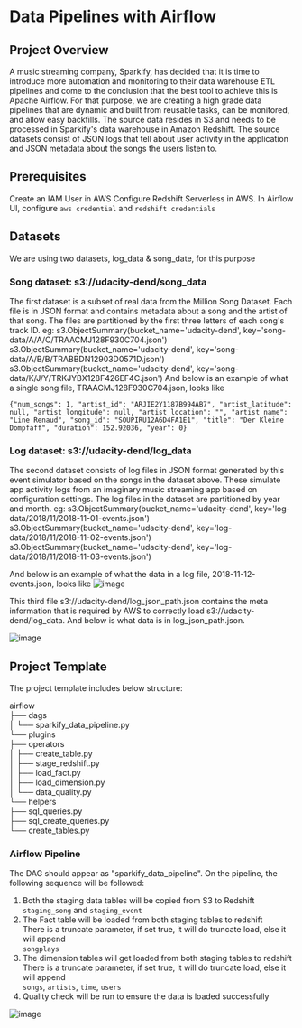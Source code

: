 # Data Pipelines with Airflow
## Project Overview
A music streaming company, Sparkify, has decided that it is time to introduce more automation and monitoring to their data warehouse ETL pipelines and come to the conclusion that the best tool to achieve this is Apache Airflow.
For that purpose, we are creating a high grade data pipelines that are dynamic and built from reusable tasks, can be monitored, and allow easy backfills. The source data resides in S3 and needs to be processed in Sparkify's data warehouse in Amazon Redshift. The source datasets consist of JSON logs that tell about user activity in the application and JSON metadata about the songs the users listen to.

## Prerequisites
Create an IAM User in AWS
Configure Redshift Serverless in AWS.
In Airflow UI, configure `aws credential` and `redshift credentials` 

## Datasets
We are using two datasets, log_data & song_date, for this purpose

### Song dataset: s3://udacity-dend/song_data
  The first dataset is a subset of real data from the Million Song Dataset. Each file is in JSON format and contains metadata about a song and the artist of that song. The files are partitioned by the first three letters of each song's track ID.
  eg: s3.ObjectSummary(bucket_name='udacity-dend', key='song-data/A/A/C/TRAACMJ128F930C704.json')
      s3.ObjectSummary(bucket_name='udacity-dend', key='song-data/A/B/B/TRABBDN12903D0571D.json')
      s3.ObjectSummary(bucket_name='udacity-dend', key='song-data/K/J/Y/TRKJYBX128F426EF4C.json')
And below is an example of what a single song file, TRAACMJ128F930C704.json, looks like

```{"num_songs": 1, "artist_id": "ARJIE2Y1187B994AB7", "artist_latitude": null, "artist_longitude": null, "artist_location": "", "artist_name": "Line Renaud", "song_id": "SOUPIRU12A6D4FA1E1", "title": "Der Kleine Dompfaff", "duration": 152.92036, "year": 0} ```

### Log dataset: s3://udacity-dend/log_data
  The second dataset consists of log files in JSON format generated by this event simulator based on the songs in the dataset above. These simulate app activity logs from an imaginary music streaming app based on configuration settings. The log files in the dataset are partitioned by year and month. 
  eg: s3.ObjectSummary(bucket_name='udacity-dend', key='log-data/2018/11/2018-11-01-events.json')
      s3.ObjectSummary(bucket_name='udacity-dend', key='log-data/2018/11/2018-11-02-events.json')
      s3.ObjectSummary(bucket_name='udacity-dend', key='log-data/2018/11/2018-11-03-events.json')
      
And below is an example of what the data in a log file, 2018-11-12-events.json, looks like
      ![image](https://github.com/anwesha-git/redshift/assets/122990634/300ba991-0a72-4690-8354-f865b20cd47e)

This third file s3://udacity-dend/log_json_path.json contains the meta information that is required by AWS to correctly load s3://udacity-dend/log_data. And below is what data is in log_json_path.json.

![image](https://github.com/anwesha-git/redshift/assets/122990634/f5c1fadf-0621-4c41-bd3d-42d11c1f260f)

## Project Template
The project template includes below structure:

airflow<br />
├── dags<br />
│   └── sparkify_data_pipeline.py<br />
└── plugins<br />
     ├── operators<br />
     │   ├── create_table.py<br />
     │   ├── stage_redshift.py<br />
     │   ├── load_fact.py<br />
     │   ├── load_dimension.py<br />
     │   └── data_quality.py   <br />
     └── helpers<br />
         ├── sql_queries.py <br />
         ├── sql_create_queries.py <br />
         └── create_tables.py <br />
        
### Airflow Pipeline
The DAG should appear as "sparkify_data_pipeline".
On the pipeline, the following sequence will be followed:
1. Both the staging data tables will be copied from S3 to Redshift<br />
   `staging_song` and `staging_event`
2. The Fact table will be loaded from both staging tables to redshift<br />
    There is a truncate parameter, if set true, it will do truncate load, else it will append<br />
   `songplays`
3. The dimension tables will get loaded from both staging tables to redshift<br />
    There is a truncate parameter, if set true, it will do truncate load, else it will append<br />
   `songs`, `artists`, `time`, `users`
4. Quality check will be run to ensure the data is loaded successfully<br />

![image](https://github.com/anwesha-git/airflow/assets/122990634/2d2a8868-6cf5-4e30-b9bb-b773b9fc98dc)
   

